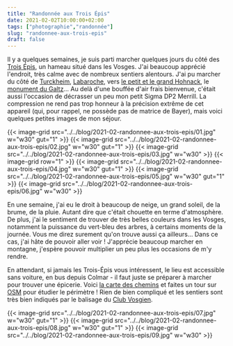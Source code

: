 ```yaml
---
title: "Randonnée aux Trois Épis"
date: 2021-02-02T10:00:00+02:00
tags: ["photographie","randonnée"]
slug: "randonnee-aux-trois-epis"
draft: false
---
```


Il y a quelques semaines, je suis parti marcher quelques jours du côté des [Trois Épis](https://fr.wikipedia.org/wiki/Trois-Épis), un hameau situé dans les Vosges. J'ai beaucoup apprécié l'endroit, très calme avec de nombreux sentiers alentours. J'ai pu marcher du côté de [Turckheim](https://fr.wikipedia.org/wiki/Turckheim), [Labaroche](https://fr.wikipedia.org/wiki/Labaroche), vers [le petit et le grand Hohnack](https://fr.wikipedia.org/wiki/Hohnack), le [monument du Galtz](https://fr.wikipedia.org/wiki/Monument_du_Galtz)... Au delà d'une bouffée d'air frais bienvenue, c'était aussi l'occasion de décrasser un peu mon petit Sigma DP2 Merrill. La compression ne rend pas trop honneur à la précision extrême de cet appareil (qui, pour rappel, ne possède pas de matrice de Bayer), mais voici quelques petites images de mon séjour.

{{< image-grid src="../../blog/2021-02-randonnee-aux-trois-epis/01.jpg" w="w30" gut="1" >}}
{{< image-grid src="../../blog/2021-02-randonnee-aux-trois-epis/02.jpg" w="w30" gut="1" >}}
{{< image-grid src="../../blog/2021-02-randonnee-aux-trois-epis/03.jpg" w="w30" >}}
{{< image-grid row="1" >}}
{{< image-grid src="../../blog/2021-02-randonnee-aux-trois-epis/04.jpg" w="w30" gut="1" >}}
{{< image-grid src="../../blog/2021-02-randonnee-aux-trois-epis/05.jpg" w="w30" gut="1" >}}
{{< image-grid src="../../blog/2021-02-randonnee-aux-trois-epis/06.jpg" w="w30" >}}

En une semaine, j'ai eu le droit à beaucoup de neige, un grand soleil, de la brume, de la pluie. Autant dire que c'était chouette en terme d'atmosphère. De plus, j'ai le sentiment de trouver de très belles couleurs dans les Vosges, notamment la puissance du vert-bleu des arbres, à certains moments de la journée. Vous me direz surement qu'on trouve aussi ça ailleurs... Dans ce cas, j'ai hâte de pouvoir aller voir ! J'apprécie beaucoup marcher en montagne, j'espère pouvoir multiplier un peu plus les occasions de m'y rendre.

En attendant, si jamais les Trois-Épis vous intéressent, le lieu est accessible sans voiture, en bus depuis Colmar - il faut juste se préparer à marcher pour trouver une épicerie. Voici [la carte des chemins](https://les-trois-epis.fr/public/uploads/2018/11/panneau_sentiers.pdf) et faites un tour sur [OSM](https://www.openstreetmap.org/search?query=trois%20épis#map=14/48.0999/7.2311) pour étudier le périmètre ! Rien de bien compliqué et les sentiers sont très bien indiqués par le balisage du [Club Vosgien](https://www.club-vosgien.eu).

{{< image-grid src="../../blog/2021-02-randonnee-aux-trois-epis/07.jpg" w="w30" gut="1" >}}
{{< image-grid src="../../blog/2021-02-randonnee-aux-trois-epis/08.jpg" w="w30" gut="1" >}}
{{< image-grid src="../../blog/2021-02-randonnee-aux-trois-epis/09.jpg" w="w30" >}}
